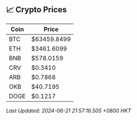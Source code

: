 ## 📈 Crypto Prices

| Coin | Price |
| ---- | ----- |
| BTC | $63459.8499 |
| ETH | $3461.6099 |
| BNB | $578.0159 |
| CRV | $0.3410 |
| ARB | $0.7868 |
| OKB | $40.7195 |
| DOGE | $0.1217 |

_Last Updated: 2024-06-21 21:57:16.505 +0800 HKT_